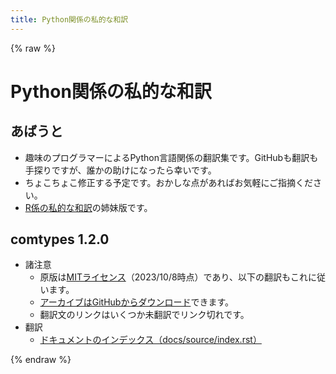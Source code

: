 ```yaml
---
title: Python関係の私的な和訳
---
```


{% raw %}

# Python関係の私的な和訳
## あばうと

- 趣味のプログラマーによるPython言語関係の翻訳集です。GitHubも翻訳も手探りですが、誰かの助けになったら幸いです。
- ちょこちょこ修正する予定です。おかしな点があればお気軽にご指摘ください。
- [R係の私的な和訳](https://poti-san.github.io/my-r-docs-ja/)の姉妹版です。

## comtypes 1.2.0

- 諸注意
  - 原版は[MITライセンス](https://github.com/enthought/comtypes)（2023/10/8時点）であり、以下の翻訳もこれに従います。
  - [アーカイブはGitHubからダウンロード](https://github.com/enthought/comtypes/releases/tag/1.2.0)できます。
  - 翻訳文のリンクはいくつか未翻訳でリンク切れです。
- 翻訳
  - [ドキュメントのインデックス（docs/source/index.rst）](comtypes1.2.0/docs/index.md)

{% endraw %}
